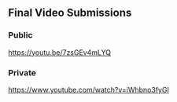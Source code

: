## Final Video Submissions

### Public 
https://youtu.be/7zsGEv4mLYQ

### Private
https://www.youtube.com/watch?v=iWhbno3fyGI